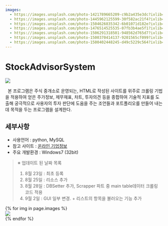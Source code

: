 ```yaml
---
images:
  - https://images.unsplash.com/photo-1421789665209-c9b2a435e3dc?ixlib=rb-0.3.5&ixid=eyJhcHBfaWQiOjEyMDd9&s=5b1016b885e7438c4633109d77368d4d&auto=format&fit=crop&w=1651&q=80
  - https://images.unsplash.com/photo-1445962125599-30f582ac21f4?ixlib=rb-0.3.5&ixid=eyJhcHBfaWQiOjEyMDd9&s=38c096c472ba616dc4e8e76a8069c97a&auto=format&fit=crop&w=668&q=80
  - https://images.unsplash.com/photo-1504626835342-6b01071d182e?ixlib=rb-0.3.5&ixid=eyJhcHBfaWQiOjEyMDd9&s=975855d515c9d56352ee3bfe74287f2b&auto=format&fit=crop&w=1651&q=80
  - https://images.unsplash.com/photo-1476514525535-07fb3b4ae5f1?ixlib=rb-0.3.5&ixid=eyJhcHBfaWQiOjEyMDd9&s=468a8c18f5d811cf03c654b653b5089e&auto=format&fit=crop&w=1650&q=80
  - https://images.unsplash.com/photo-1506291318501-948562d765d7?ixlib=rb-0.3.5&ixid=eyJhcHBfaWQiOjEyMDd9&s=71ad8e3b7b4bd210182ed5e5c024903b&auto=format&fit=crop&w=1650&q=80
  - https://images.unsplash.com/photo-1500370414137-9201565cf099?ixlib=rb-0.3.5&ixid=eyJhcHBfaWQiOjEyMDd9&s=95e700b9e28eb7ed7b5769c823741126&auto=format&fit=crop&w=668&q=80
  - https://images.unsplash.com/photo-1500402448245-d49c5229c564?ixlib=rb-0.3.5&ixid=eyJhcHBfaWQiOjEyMDd9&s=f19c590b253f803a7f9b643c59017160&auto=format&fit=crop&w=1650&q=80
---
```

# StockAdvisorSystem

![](https://github.com/code243031/StockAdvisorSystem/blob/tester/Images/stockmain.jpg) 

&nbsp;&nbsp;본 프로그램은 주식 중개소로 운영되는, HTML로 작성된 사이트를 위주로 크롤링 기법을 적용하여 얻은 주가정보, 제무재표, 차트, 투자의견 등을 종합하여 기술적 지표를 도출해 궁극적으로 사용자의 투자 판단에 도움을 주는 조언들과 포트폴리오를 만들어 내는데 목적을 두는 프로그램을 설계한다.


세부사항  
-------
+ 사용언어 : python, MySQL
+ 참고 사이트 : [온라인 기업정보](https://navercomp.wisereport.co.kr/)
+ 주요 개발환경 : Windows7 (32bit)

>※ 업데이트 된 날짜 목록
> 1. 8월 23일 : 최초 등록
> 2. 8월 25일 : 리소스 추가
> 3. 8월 28일 : DBSetter 추가, Scrapper 파트 중 main table데이터 크롤링 코드 적용
> 4. 9월 2일 : GUI 일부 변경. + 리스트의 항목을 불러오는 기능 추가

<div class="card-columns">
    {% for img in page.images %}
    <div class="card">
        <img class="card-img-top" src="{{ img }}" />
    </div>
    {% endfor %}
</div>
